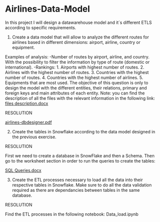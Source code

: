 # Airlines-Data-Model
In this project I will design a datawarehouse model and it´s different ETLS according to specific requirements.

1. Create a data model that will allow to analyze the different routes for airlines based in different dimensions: airport, airline, country or equipment.

Examples of analysis:
-Number of routes by airport, airline, and country. With the possibility to filter the information by type of route (domestic or international).
-Rankings:
        1. Airports with highest number of routes.
        2. Airlines with the highest number of routes.
        3. Countries with the highest number of routes.
        4. Countries with the highest number of airlines.
        5. Equipments that are most used.
The objective of this question is only to design the model with the different entities, their relations, primary and foreign keys and main attributes of each entity.
Note: you can find the description of all the files with the relevant information in the following link: [files description.docx](https://github.com/aalferea91/Airlines-Data-Model/files/9778403/files.description.docx)


RESOLUTION


[airlines-dbdesigner.pdf](https://github.com/aalferea91/Airlines-Data-Model/files/9778169/airlines-dbdesigner.pdf)


2. Create the tables in Snowflake according to the data model designed in the previous exercise.

RESOLUTION

First we need to create a database in SnowFlake and then a Schema. Then go to the worksheet section in order to run the queries to create the tables:

[SQL Queries.docx](https://github.com/aalferea91/Airlines-Data-Model/files/9778897/SQL.Queries.docx)

3. Create the ETL processes necessary to load all the data into their respective tables in Snowflake. Make sure to do all the data validation required as there are dependancies between tables in the same database.

RESOLUTION

Find the ETL processes in the following notebook: Data_load.ipynb

